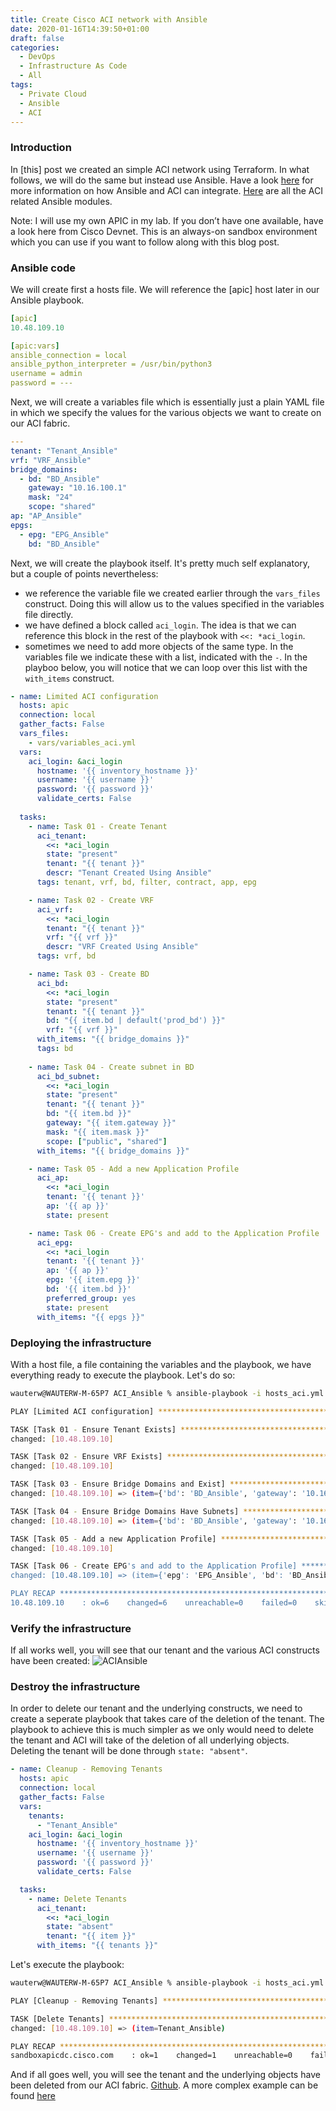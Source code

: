 ```yaml
---
title: Create Cisco ACI network with Ansible
date: 2020-01-16T14:39:50+01:00
draft: false
categories:
  - DevOps
  - Infrastructure As Code
  - All
tags:
  - Private Cloud
  - Ansible
  - ACI
---
```


### Introduction
In [this] post we created an simple ACI network using Terraform. In what follows, we will do the same but instead use Ansible. Have a look [here](https://docs.ansible.com/ansible/latest/scenario_guides/guide_aci.html) for more information on how Ansible and ACI can integrate. [Here](https://docs.ansible.com/ansible/latest/modules/list_of_network_modules.html#aci) are all the ACI related Ansible modules.

Note: I will use my own APIC in my lab. If you don’t have one available, have a look here from Cisco Devnet. This is an always-on sandbox environment which you can use if you want to follow along with this blog post.

### Ansible code

We will create first a hosts file. We will reference the [apic] host later in our Ansible playbook.
```yaml
[apic]
10.48.109.10

[apic:vars]
ansible_connection = local
ansible_python_interpreter = /usr/bin/python3
username = admin
password = ---
```
Next, we will create a variables file which is essentially just a plain YAML file in which we specify the values for the various objects we want to create on our ACI fabric.

```yaml
---
tenant: "Tenant_Ansible"
vrf: "VRF_Ansible"
bridge_domains:
  - bd: "BD_Ansible"
    gateway: "10.16.100.1"
    mask: "24"
    scope: "shared"
ap: "AP_Ansible"
epgs:
  - epg: "EPG_Ansible"
    bd: "BD_Ansible"
```

Next, we will create the playbook itself. It's pretty much self explanatory, but a couple of points nevertheless:

- we reference the variable file we created earlier through the `vars_files` construct. Doing this will allow us to the values specified in the variables file directly.
- we have defined a block called `aci_login`. The idea is that we can reference this block in the rest of the playbook with `<<: *aci_login`.
- sometimes we need to add more objects of the same type. In the variables file we indicate these with a list, indicated with the `-`. In the playboo below, you will notice that we can loop over this list with the `with_items` construct.

```yaml
- name: Limited ACI configuration
  hosts: apic
  connection: local
  gather_facts: False
  vars_files:
    - vars/variables_aci.yml
  vars:
    aci_login: &aci_login
      hostname: '{{ inventory_hostname }}'
      username: '{{ username }}'
      password: '{{ password }}' 
      validate_certs: False     
  
  tasks:
    - name: Task 01 - Create Tenant
      aci_tenant:
        <<: *aci_login
        state: "present"
        tenant: "{{ tenant }}"
        descr: "Tenant Created Using Ansible"
      tags: tenant, vrf, bd, filter, contract, app, epg

    - name: Task 02 - Create VRF
      aci_vrf:
        <<: *aci_login
        tenant: "{{ tenant }}"
        vrf: "{{ vrf }}"
        descr: "VRF Created Using Ansible"
      tags: vrf, bd

    - name: Task 03 - Create BD
      aci_bd:
        <<: *aci_login
        state: "present"
        tenant: "{{ tenant }}"
        bd: "{{ item.bd | default('prod_bd') }}"
        vrf: "{{ vrf }}"
      with_items: "{{ bridge_domains }}"
      tags: bd
    
    - name: Task 04 - Create subnet in BD
      aci_bd_subnet:
        <<: *aci_login
        state: "present"
        tenant: "{{ tenant }}"
        bd: "{{ item.bd }}"
        gateway: "{{ item.gateway }}"
        mask: "{{ item.mask }}"
        scope: ["public", "shared"]
      with_items: "{{ bridge_domains }}"

    - name: Task 05 - Add a new Application Profile
      aci_ap:
        <<: *aci_login
        tenant: '{{ tenant }}' 
        ap: '{{ ap }}'
        state: present

    - name: Task 06 - Create EPG's and add to the Application Profile
      aci_epg:
        <<: *aci_login
        tenant: '{{ tenant }}' 
        ap: '{{ ap }}'
        epg: '{{ item.epg }}'
        bd: '{{ item.bd }}'  
        preferred_group: yes
        state: present
      with_items: "{{ epgs }}"
```


### Deploying the infrastructure
With a host file, a file containing the variables and the playbook, we have everything ready to execute the playbook. Let's do so:
```bash
wauterw@WAUTERW-M-65P7 ACI_Ansible % ansible-playbook -i hosts_aci.yml playbook_aci_create.yml

PLAY [Limited ACI configuration] ****************************************************************************************************************

TASK [Task 01 - Ensure Tenant Exists] ****************************************************************************************************************
changed: [10.48.109.10]

TASK [Task 02 - Ensure VRF Exists] ****************************************************************************************************************
changed: [10.48.109.10]

TASK [Task 03 - Ensure Bridge Domains and Exist] ****************************************************************************************************************
changed: [10.48.109.10] => (item={'bd': 'BD_Ansible', 'gateway': '10.16.100.1', 'mask': '24', 'scope': 'shared'})

TASK [Task 04 - Ensure Bridge Domains Have Subnets] ****************************************************************************************************************
changed: [10.48.109.10] => (item={'bd': 'BD_Ansible', 'gateway': '10.16.100.1', 'mask': '24', 'scope': 'shared'})

TASK [Task 05 - Add a new Application Profile] ****************************************************************************************************************
changed: [10.48.109.10]

TASK [Task 06 - Create EPG's and add to the Application Profile] *****************************************************************************************************************
changed: [10.48.109.10] => (item={'epg': 'EPG_Ansible', 'bd': 'BD_Ansible'})

PLAY RECAP *******************************************************************************************************
10.48.109.10    : ok=6    changed=6    unreachable=0    failed=0    skipped=0    rescued=0    ignored=0   
```

### Verify the infrastructure
If all works well, you will see that our tenant and the various ACI constructs have been created:
![ACIAnsible](/images/2020-01-16-1.png)

### Destroy the infrastructure
In order to delete our tenant and the underlying constructs, we need to create a seperate playbook that takes care of the deletion of the tenant. The playbook to achieve this is much simpler as we only would need to delete the tenant and ACI will take of the deletion of all underlying objects. Deleting the tenant will be done through `state: "absent"`.

```yaml
- name: Cleanup - Removing Tenants
  hosts: apic
  connection: local
  gather_facts: False
  vars:
    tenants:
      - "Tenant_Ansible"
    aci_login: &aci_login
      hostname: '{{ inventory_hostname }}'
      username: '{{ username }}'
      password: '{{ password }}' 
      validate_certs: False  

  tasks:
    - name: Delete Tenants
      aci_tenant:
        <<: *aci_login
        state: "absent"
        tenant: "{{ item }}"
      with_items: "{{ tenants }}"
```
Let's execute the playbook:

```bash
wauterw@WAUTERW-M-65P7 ACI_Ansible % ansible-playbook -i hosts_aci.yml playbook_aci_delete.yml

PLAY [Cleanup - Removing Tenants] **********************************************************************************************************************************************

TASK [Delete Tenants] **********************************************************************************************************************************************************
changed: [10.48.109.10] => (item=Tenant_Ansible)

PLAY RECAP *********************************************************************************************************************************************************************
sandboxapicdc.cisco.com    : ok=1    changed=1    unreachable=0    failed=0    skipped=0    rescued=0    ignored=0 
```
And if all goes well, you will see the tenant and the underlying objects have been deleted from our ACI fabric.
[Github](https://github.com/wiwa1978/blog-hugo-netlify-code/tree/master/ACI_Ansible/Simple). A more complex example can be found [here](https://github.com/wiwa1978/blog-hugo-netlify-code/tree/master/ACI_Ansible/Expert)


